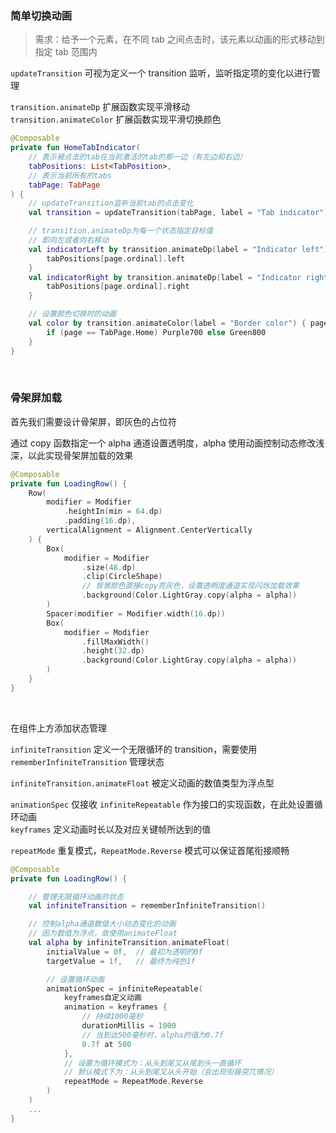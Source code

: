 ### 简单切换动画

> 需求：给予一个元素，在不同 tab 之间点击时，该元素以动画的形式移动到指定 tab 范围内

`updateTransition` 可视为定义一个 transition 监听，监听指定项的变化以进行管理

`transition.animateDp` 扩展函数实现平滑移动  
`transition.animateColor` 扩展函数实现平滑切换颜色

```kotlin
@Composable
private fun HomeTabIndicator(
    // 表示被点击的tab在当前激活的tab的那一边（有左边和右边）
    tabPositions: List<TabPosition>,
    // 表示当前所有的tabs
    tabPage: TabPage
) {
    // updateTransition监听当前tab的点击变化
    val transition = updateTransition(tabPage, label = "Tab indicator")

    // transition.animateDp为每一个状态指定目标值
    // 即向左或者向右移动
    val indicatorLeft by transition.animateDp(label = "Indicator left") { page ->
        tabPositions[page.ordinal].left
    }
    val indicatorRight by transition.animateDp(label = "Indicator right") { page ->
        tabPositions[page.ordinal].right
    }

    // 设置颜色切换时的动画
    val color by transition.animateColor(label = "Border color") { page ->
        if (page == TabPage.Home) Purple700 else Green800
    }
}
```

<br>

### 骨架屏加载

首先我们需要设计骨架屏，即灰色的占位符

通过 copy 函数指定一个 alpha 通道设置透明度，alpha 使用动画控制动态修改浅深，以此实现骨架屏加载的效果

```kotlin
@Composable
private fun LoadingRow() {
    Row(
        modifier = Modifier
            .heightIn(min = 64.dp)
            .padding(16.dp),
        verticalAlignment = Alignment.CenterVertically
    ) {
        Box(
            modifier = Modifier
                .size(48.dp)
                .clip(CircleShape)
                // 背景颜色直接copy亮灰色，设置透明度通道实现闪烁加载效果
                .background(Color.LightGray.copy(alpha = alpha))
        )
        Spacer(modifier = Modifier.width(16.dp))
        Box(
            modifier = Modifier
                .fillMaxWidth()
                .height(32.dp)
                .background(Color.LightGray.copy(alpha = alpha))
        )
    }
}
```

<br>

在组件上方添加状态管理

`infiniteTransition` 定义一个无限循环的 transition，需要使用 `rememberInfiniteTransition` 管理状态

`infiniteTransition.animateFloat` 被定义动画的数值类型为浮点型

`animationSpec` 仅接收 `infiniteRepeatable` 作为接口的实现函数，在此处设置循环动画  
`keyframes` 定义动画时长以及对应关键帧所达到的值

`repeatMode` 重复模式，`RepeatMode.Reverse` 模式可以保证首尾衔接顺畅

```kotlin
@Composable
private fun LoadingRow() {

    // 管理无限循环动画的状态
    val infiniteTransition = rememberInfiniteTransition()

    // 控制alpha通道数值大小动态变化的动画
    // 因为数值为浮点，故使用animateFloat
    val alpha by infiniteTransition.animateFloat(
        initialValue = 0f,  // 最初为透明的0f
        targetValue = 1f,   // 最终为纯色1f

        // 设置循环动画
        animationSpec = infiniteRepeatable(
            keyframes自定义动画
            animation = keyframes {
                // 持续1000毫秒
                durationMillis = 1000
                // 当到达500毫秒时，alpha的值为0.7f
                0.7f at 500
            },
            // 设置为循环模式为：从头到尾又从尾到头一直循环
            // 默认模式下为：从头到尾又从头开始（会出现衔接突兀情况）
            repeatMode = RepeatMode.Reverse
        )
    )
    ...
}
```

<br>
